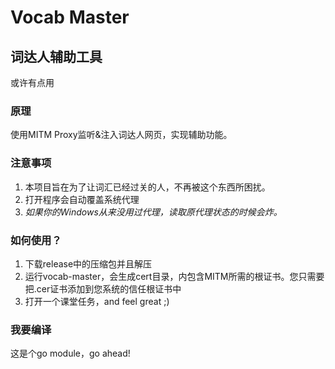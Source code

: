 # Vocab Master

## 词达人辅助工具
或许有点用

### 原理
使用MITM Proxy监听&注入词达人网页，实现辅助功能。

### 注意事项
1. 本项目旨在为了让词汇已经过关的人，不再被这个东西所困扰。
2. 打开程序会自动覆盖系统代理
3. *如果你的Windows从来没用过代理，读取原代理状态的时候会炸。*

### 如何使用？
1. 下载release中的压缩包并且解压
2. 运行vocab-master，会生成cert目录，内包含MITM所需的根证书。您只需要把.cer证书添加到您系统的信任根证书中
3. 打开一个课堂任务，and feel great ;)

### 我要编译
这是个go module，go ahead!

